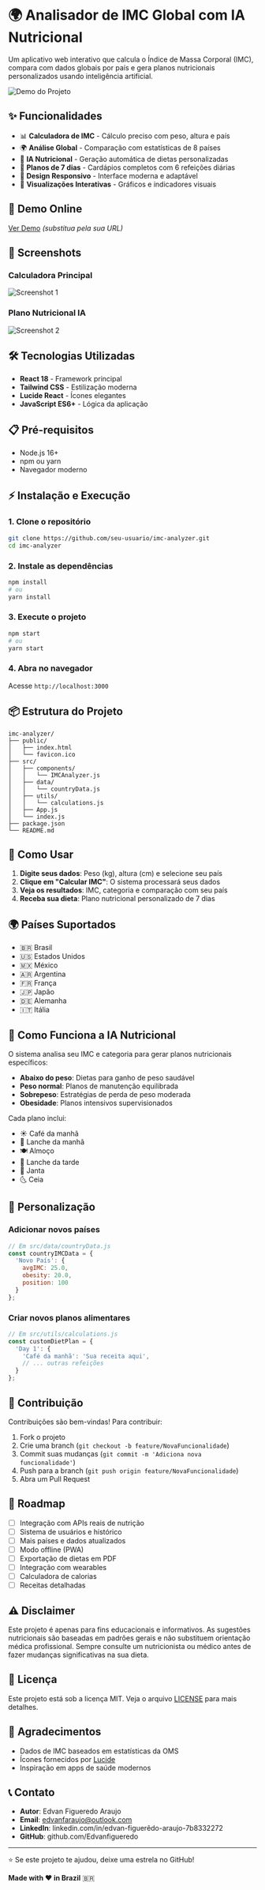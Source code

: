 # 🌍 Analisador de IMC Global com IA Nutricional

Um aplicativo web interativo que calcula o Índice de Massa Corporal (IMC), compara com dados globais por país e gera planos nutricionais personalizados usando inteligência artificial.

![Demo do Projeto](https://via.placeholder.com/800x400/4F46E5/FFFFFF?text=Analisador+de+IMC+Global)

## ✨ Funcionalidades

- 📊 **Calculadora de IMC** - Cálculo preciso com peso, altura e país
- 🌍 **Análise Global** - Comparação com estatísticas de 8 países
- 🤖 **IA Nutricional** - Geração automática de dietas personalizadas
- 📅 **Planos de 7 dias** - Cardápios completos com 6 refeições diárias
- 📱 **Design Responsivo** - Interface moderna e adaptável
- 🎨 **Visualizações Interativas** - Gráficos e indicadores visuais

## 🚀 Demo Online

[Ver Demo](https://seu-usuario.github.io/imc-analyzer) *(substitua pela sua URL)*

## 📸 Screenshots

### Calculadora Principal
![Screenshot 1](https://via.placeholder.com/600x300/10B981/FFFFFF?text=Calculadora+de+IMC)

### Plano Nutricional IA
![Screenshot 2](https://via.placeholder.com/600x300/F59E0B/FFFFFF?text=Plano+Nutricional+7+Dias)

## 🛠️ Tecnologias Utilizadas

- **React 18** - Framework principal
- **Tailwind CSS** - Estilização moderna
- **Lucide React** - Ícones elegantes
- **JavaScript ES6+** - Lógica da aplicação

## 📋 Pré-requisitos

- Node.js 16+ 
- npm ou yarn
- Navegador moderno

## ⚡ Instalação e Execução

### 1. Clone o repositório
```bash
git clone https://github.com/seu-usuario/imc-analyzer.git
cd imc-analyzer
```

### 2. Instale as dependências
```bash
npm install
# ou
yarn install
```

### 3. Execute o projeto
```bash
npm start
# ou
yarn start
```

### 4. Abra no navegador
Acesse `http://localhost:3000`

## 📦 Estrutura do Projeto

```
imc-analyzer/
├── public/
│   ├── index.html
│   └── favicon.ico
├── src/
│   ├── components/
│   │   └── IMCAnalyzer.js
│   ├── data/
│   │   └── countryData.js
│   ├── utils/
│   │   └── calculations.js
│   ├── App.js
│   └── index.js
├── package.json
└── README.md
```

## 🎯 Como Usar

1. **Digite seus dados**: Peso (kg), altura (cm) e selecione seu país
2. **Clique em "Calcular IMC"**: O sistema processará seus dados
3. **Veja os resultados**: IMC, categoria e comparação com seu país
4. **Receba sua dieta**: Plano nutricional personalizado de 7 dias

## 🌍 Países Suportados

- 🇧🇷 Brasil
- 🇺🇸 Estados Unidos  
- 🇲🇽 México
- 🇦🇷 Argentina
- 🇫🇷 França
- 🇯🇵 Japão
- 🇩🇪 Alemanha
- 🇮🇹 Itália

## 🤖 Como Funciona a IA Nutricional

O sistema analisa seu IMC e categoria para gerar planos nutricionais específicos:

- **Abaixo do peso**: Dietas para ganho de peso saudável
- **Peso normal**: Planos de manutenção equilibrada
- **Sobrepeso**: Estratégias de perda de peso moderada
- **Obesidade**: Planos intensivos supervisionados

Cada plano inclui:
- ☀️ Café da manhã
- 🥨 Lanche da manhã
- 🍽️ Almoço
- 🍎 Lanche da tarde
- 🌙 Janta
- 🌜 Ceia

## 🔧 Personalização

### Adicionar novos países
```javascript
// Em src/data/countryData.js
const countryIMCData = {
  'Novo País': { 
    avgIMC: 25.0, 
    obesity: 20.0, 
    position: 100 
  }
};
```

### Criar novos planos alimentares
```javascript
// Em src/utils/calculations.js
const customDietPlan = {
  'Day 1': {
    'Café da manhã': 'Sua receita aqui',
    // ... outras refeições
  }
};
```

## 🤝 Contribuição

Contribuições são bem-vindas! Para contribuir:

1. Fork o projeto
2. Crie uma branch (`git checkout -b feature/NovaFuncionalidade`)
3. Commit suas mudanças (`git commit -m 'Adiciona nova funcionalidade'`)
4. Push para a branch (`git push origin feature/NovaFuncionalidade`)
5. Abra um Pull Request

## 📝 Roadmap

- [ ] Integração com APIs reais de nutrição
- [ ] Sistema de usuários e histórico
- [ ] Mais países e dados atualizados
- [ ] Modo offline (PWA)
- [ ] Exportação de dietas em PDF
- [ ] Integração com wearables
- [ ] Calculadora de calorias
- [ ] Receitas detalhadas

## ⚠️ Disclaimer

Este projeto é apenas para fins educacionais e informativos. As sugestões nutricionais são baseadas em padrões gerais e não substituem orientação médica profissional. Sempre consulte um nutricionista ou médico antes de fazer mudanças significativas na sua dieta.

## 📄 Licença

Este projeto está sob a licença MIT. Veja o arquivo [LICENSE](LICENSE) para mais detalhes.

## 🎉 Agradecimentos

- Dados de IMC baseados em estatísticas da OMS
- Ícones fornecidos por [Lucide](https://lucide.dev/)
- Inspiração em apps de saúde modernos

## 📞 Contato

- **Autor**: Edvan Figueredo Araujo
- **Email**: edvanfaraujo@outlook.com
- **LinkedIn**:  linkedin.com/in/edvan-figuerêdo-araujo-7b8332272
- **GitHub**:  github.com/Edvanfigueredo

---

⭐ Se este projeto te ajudou, deixe uma estrela no GitHub!

**Made with ❤️ in Brazil** 🇧🇷
